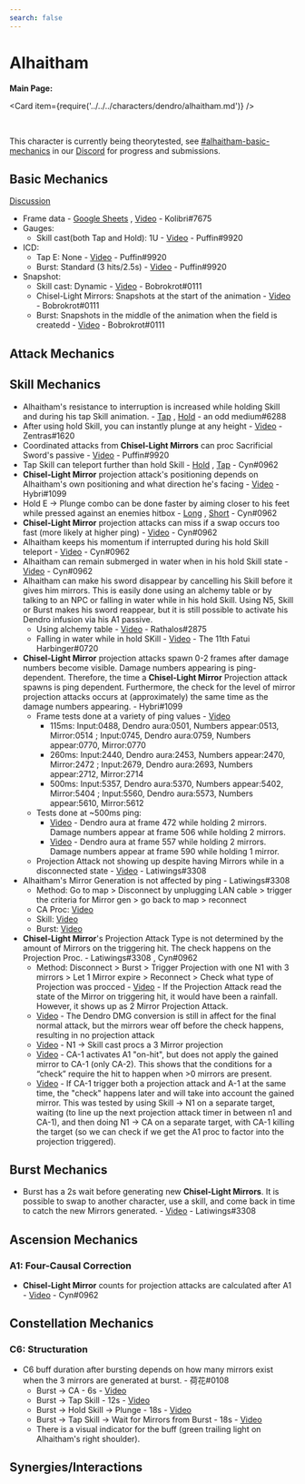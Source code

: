 ```yaml
---
search: false
---
```


# Alhaitham

**Main Page:**

<Card item={require('../../../characters/dendro/alhaitham.md')} />

<br />

This character is currently being theorytested, see [#alhaitham-basic-mechanics](https://discord.com/channels/763583452762734592/1065087531277889586) in our [Discord](https://discord.com/invite/keqing) for progress and submissions.

## Basic Mechanics
[Discussion](https://tickets.deeznuts.moe/transcripts/alhaitham-basic-mechanics)

* Frame data - [Google Sheets](https://docs.google.com/spreadsheets/d/1qznqZMkFRRFKpzEXvQ_bJAXoleI2BrV-nKNAusJoYrU/edit?usp=sharing) , [Video](https://youtu.be/zqm1ypb3qUo) - Kolibri\#7675
* Gauges:
    * Skill cast(both Tap and Hold): 1U - [Video](https://youtu.be/RSHSW3oktvM) - Puffin\#9920
* ICD:
    * Tap E: None - [Video](https://youtu.be/hFJm5tXBaqE) - Puffin\#9920
    * Burst: Standard (3 hits/2.5s) - [Video](https://youtu.be/GyMBxHiEtBc) - Puffin\#9920
* Snapshot:
    * Skill cast: Dynamic - [Video](https://youtu.be/K7tAv2997Jk) - Bobrokrot\#0111
    * Chisel-Light Mirrors: Snapshots at the start of the animation - [Video](https://youtu.be/ySzAI3KqYeg) - Bobrokrot\#0111
    * Burst: Snapshots in the middle of the animation when the field is createdd - [Video](https://youtu.be/K7tAv2997Jk) - Bobrokrot\#0111
## Attack Mechanics

## Skill Mechanics

* Alhaitham's resistance to interruption is increased while holding Skill and during his tap Skill animation. - [Tap](https://youtu.be/gfnVh3yNTQo) , [Hold](https://youtu.be/2md6wXzpnGY) - an odd medium\#6288
* After using hold Skill, you can instantly plunge at any height - [Video](https://www.youtube.com/watch?v=BOhWzxBTOQI) - Zentras\#1620
* Coordinated attacks from **Chisel-Light Mirrors** can proc Sacrificial Sword's passive - [Video](https://youtu.be/EBJNdDN8rnk) - Puffin\#9920
* Tap Skill can teleport further than hold Skill - [Hold](https://www.youtube.com/watch?v=MUMQaxMbTTQ) , [Tap](https://www.youtube.com/watch?v=mTJ_iTrEsos) - Cyn\#0962
* **Chisel-Light Mirror** projection attack's positioning depends on Alhaitham's own positioning and what direction he's facing - [Video](https://youtu.be/iCCiERsGeGE) - Hybri\#1099
* Hold E -> Plunge combo can be done faster by aiming closer to his feet while pressed against an enemies hitbox - [Long](https://www.youtube.com/watch?v=WsuLjvyEJdI) , [Short](https://www.youtube.com/watch?v=WhXnvRZ0pKo) - Cyn\#0962
* **Chisel-Light Mirror** projection attacks can miss if a swap occurs too fast (more likely at higher ping) - [Video](https://www.youtube.com/watch?v=bpzOUSaxWT4) - Cyn\#0962
* Alhaitham keeps his momentum if interrupted during his hold Skill teleport - [Video](https://www.youtube.com/watch?v=6DD4AZOGyn4) - Cyn\#0962
* Alhaitham can remain submerged in water when in his hold Skill state - [Video](https://www.youtube.com/watch?v=ROQ01hLr_PI) - Cyn\#0962
* Alhaitham can make his sword disappear by cancelling his Skill before it gives him mirrors. This is easily done using an alchemy table or by talking to an NPC or falling in water while in his hold Skill. Using N5, Skill or Burst makes his sword reappear, but it is still possible to activate his Dendro infusion via his A1 passive. 
    * Using alchemy table - [Video](https://youtu.be/gnOmsZGJ3kQ) - Rathalos\#2875
    * Falling in water while in hold SKill - [Video](https://youtu.be/2WpyAM3jxFc) - The 11th Fatui Harbinger\#0720
* **Chisel-Light Mirror** projection attacks spawn 0-2 frames after damage numbers become visible. Damage numbers appearing is ping-dependent. Therefore, the time a **Chisel-Light Mirror** Projection attack spawns is ping dependent. Furthermore, the check for the level of mirror projection attacks occurs at (approximately) the same time as the damage numbers appearing. - Hybri\#1099
    * Frame tests done at a variety of ping values - [Video](https://youtu.be/CnJJWus6x84)
        * 115ms: Input:0488, Dendro aura:0501, Numbers appear:0513, Mirror:0514 ;  Input:0745, Dendro aura:0759, Numbers appear:0770, Mirror:0770
        * 260ms: Input:2440, Dendro aura:2453, Numbers appear:2470, Mirror:2472 ; Input:2679, Dendro aura:2693, Numbers appear:2712, Mirror:2714
        * 500ms: Input:5357, Dendro aura:5370, Numbers appear:5402, Mirror:5404 ; Input:5560, Dendro aura:5573, Numbers appear:5610, Mirror:5612
    * Tests done at ~500ms ping:
        * [Video](https://youtu.be/4TT9bfNoeEU) - Dendro aura at frame 472 while holding 2 mirrors. Damage numbers appear at frame 506 while holding 2 mirrors.
        * [Video](https://youtu.be/aU69HYX9SPk) - Dendro aura at frame 557 while holding 2 mirrors. Damage numbers appear at frame 590 while holding 1 mirror.
    * Projection Attack not showing up despite having Mirrors while in a disconnected state - [Video](https://imgur.com/B561rut) - Latiwings\#3308
* Alhaitham's Mirror Generation is not affected by ping - Latiwings\#3308
    * Method: Go to map > Disconnect by unplugging LAN cable > trigger the criteria for Mirror gen > go back to map > reconnect
    * CA Proc: [Video](https://imgur.com/iE8SY2o)
    * Skill: [Video](https://imgur.com/demSbc9)
    * Burst: [Video](https://imgur.com/z34O29x)
* **Chisel-Light Mirror**'s Projection Attack Type is not determined by the amount of Mirrors on the triggering hit. The check happens on the Projection Proc. - Latiwings\#3308 , Cyn\#0962
    * Method: Disconnect > Burst > Trigger Projection with one N1 with 3 mirrors > Let 1 Mirror expire > Reconnect > Check what type of Projection was procced - [Video](https://imgur.com/TOleVV5) - If the Projection Attack read the state of the Mirror on triggering hit, it would have been a rainfall. However, it shows up as 2 Mirror Projection Attack. 
    * [Video](https://www.youtube.com/watch?v=ktpIfGhHfGQ) - The Dendro DMG conversion is still in affect for the final normal attack, but the mirrors wear off before the check happens, resulting in no projection attack
    * [Video](https://www.youtube.com/watch?v=aR7v9QfcSBA) -  N1 -> Skill cast procs a 3 Mirror projection 
    * [Video](https://www.youtube.com/watch?v=AhMZC-QujxY) - CA-1 activates A1 "on-hit", but does not apply the gained mirror to CA-1 (only CA-2). This shows that the conditions for a “check” require the hit to happen when >0 mirrors are present.
    * [Video](https://www.youtube.com/watch?v=fnWr70EsG_Q) -  If CA-1 trigger both a projection attack and A-1 at the same time, the "check" happens later and will take into account the gained mirror.
    This was tested by using Skill -> N1 on a separate target, waiting (to line up the next projection attack timer in between n1 and CA-1), and then doing N1 -> CA on a separate target, with CA-1 killing the target (so we can check if we get the A1 proc to factor into the projection triggered).
## Burst Mechanics

* Burst has a 2s wait before generating new **Chisel-Light Mirrors**. It is possible to swap to another character, use a skill, and come back in time to catch the new Mirrors generated. - [Video](https://youtu.be/hHC1ZE-fkbs) - Latiwings\#3308
## Ascension Mechanics

### A1: Four-Causal Correction
* **Chisel-Light Mirror** counts for projection attacks are calculated after A1 - [Video](https://www.youtube.com/watch?v=8i_VaM5Uw-c) - Cyn\#0962

## Constellation Mechanics

### C6: Structuration

* C6 buff duration after bursting depends on how many mirrors exist when the 3 mirrors are generated at burst. - 荷花\#0108
    * Burst -> CA - 6s - [Video](https://www.youtube.com/watch?v=pyu0BYlXIp4)
    * Burst -> Tap Skill - 12s - [Video](https://www.youtube.com/watch?v=5Pc6An90PZc)
    * Burst -> Hold Skill -> Plunge - 18s - [Video](https://www.youtube.com/watch?v=4_X4DPRYUDw)
    * Burst -> Tap Skill -> Wait for Mirrors from Burst - 18s - [Video](https://www.youtube.com/watch?v=VaqIcNPYzYc)
    * There is a visual indicator for the buff (green trailing light on Alhaitham's right shoulder).

## Synergies/Interactions

